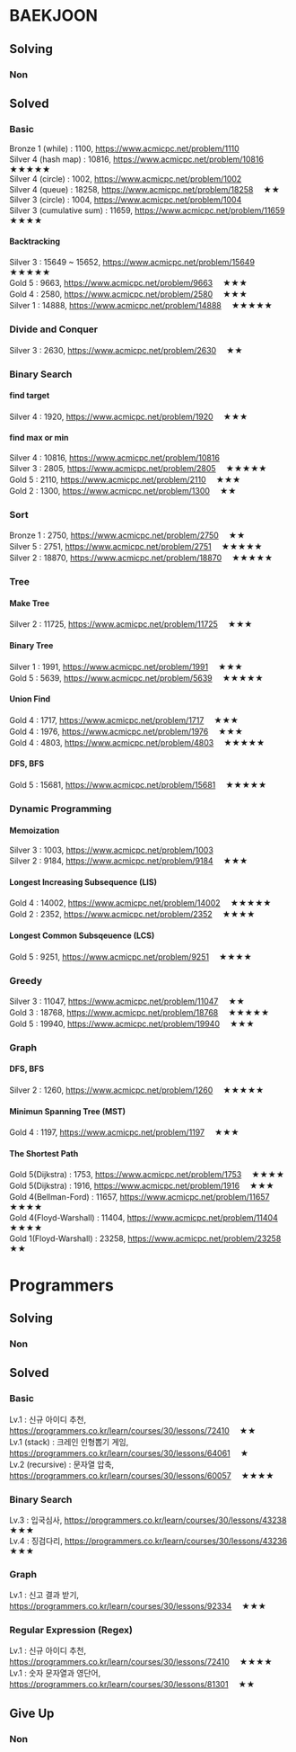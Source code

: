 # BAEKJOON

## Solving
### Non

## Solved
### Basic
Bronze 1 (while) : 1100, https://www.acmicpc.net/problem/1110  
Silver 4 (hash map) : 10816, https://www.acmicpc.net/problem/10816 　★★★★★  
Silver 4 (circle) : 1002, https://www.acmicpc.net/problem/1002  
Silver 4 (queue) : 18258, https://www.acmicpc.net/problem/18258 　★★  
Silver 3 (circle) : 1004, https://www.acmicpc.net/problem/1004  
Silver 3 (cumulative sum) : 11659, https://www.acmicpc.net/problem/11659 　★★★★


#### Backtracking
Silver 3 : 15649 ~ 15652, https://www.acmicpc.net/problem/15649 　★★★★★  
Gold 5 : 9663, https://www.acmicpc.net/problem/9663 　★★★  
Gold 4 : 2580, https://www.acmicpc.net/problem/2580 　★★★  
Silver 1 : 14888, https://www.acmicpc.net/problem/14888 　★★★★★

### Divide and Conquer
Silver 3 : 2630, https://www.acmicpc.net/problem/2630 　★★

### Binary Search
#### find target
Silver 4 : 1920, https://www.acmicpc.net/problem/1920 　★★★

#### find max or min
Silver 4 : 10816, https://www.acmicpc.net/problem/10816  
Silver 3 : 2805, https://www.acmicpc.net/problem/2805 　★★★★★  
Gold 5 : 2110, https://www.acmicpc.net/problem/2110 　★★★  
Gold 2 : 1300, https://www.acmicpc.net/problem/1300 　★★

### Sort
Bronze 1 : 2750, https://www.acmicpc.net/problem/2750 　★★  
Silver 5 : 2751, https://www.acmicpc.net/problem/2751 　★★★★★  
Silver 2 : 18870, https://www.acmicpc.net/problem/18870 　★★★★★

### Tree
#### Make Tree
Silver 2 : 11725, https://www.acmicpc.net/problem/11725 　★★★   

#### Binary Tree
Silver 1 : 1991, https://www.acmicpc.net/problem/1991 　★★★  
Gold 5 : 5639, https://www.acmicpc.net/problem/5639 　★★★★★

#### Union Find
Gold 4 : 1717, https://www.acmicpc.net/problem/1717 　★★★  
Gold 4 : 1976, https://www.acmicpc.net/problem/1976 　★★★  
Gold 4 : 4803, https://www.acmicpc.net/problem/4803 　★★★★★

#### DFS, BFS
Gold 5 : 15681, https://www.acmicpc.net/problem/15681 　★★★★★

### Dynamic Programming
#### Memoization
Silver 3 : 1003, https://www.acmicpc.net/problem/1003  
Silver 2 : 9184, https://www.acmicpc.net/problem/9184 　★★★  

#### Longest Increasing Subsequence (LIS)
Gold 4 : 14002, https://www.acmicpc.net/problem/14002 　★★★★★  
Gold 2 : 2352, https://www.acmicpc.net/problem/2352 　★★★★

#### Longest Common Subsqeuence (LCS)
Gold 5 : 9251, https://www.acmicpc.net/problem/9251 　★★★★

### Greedy
Silver 3 : 11047, https://www.acmicpc.net/problem/11047 　★★  
Gold 3 : 18768, https://www.acmicpc.net/problem/18768 　★★★★★  
Gold 5 : 19940, https://www.acmicpc.net/problem/19940 　★★★

### Graph
#### DFS, BFS
Silver 2 : 1260, https://www.acmicpc.net/problem/1260 　★★★★★  

#### Minimun Spanning Tree (MST)
Gold 4 : 1197, https://www.acmicpc.net/problem/1197 　★★★ 

#### The Shortest Path
Gold 5(Dijkstra) : 1753, https://www.acmicpc.net/problem/1753 　★★★★  
Gold 5(Dijkstra) : 1916, https://www.acmicpc.net/problem/1916 　★★★  
Gold 4(Bellman-Ford) : 11657, https://www.acmicpc.net/problem/11657 　★★★★  
Gold 4(Floyd-Warshall) : 11404, https://www.acmicpc.net/problem/11404 　★★★★  
Gold 1(Floyd-Warshall) : 23258, https://www.acmicpc.net/problem/23258 　★★

# Programmers
## Solving
### Non

## Solved
### Basic
Lv.1 : 신규 아이디 추천, https://programmers.co.kr/learn/courses/30/lessons/72410 　★★  
Lv.1 (stack) : 크레인 인형뽑기 게임, https://programmers.co.kr/learn/courses/30/lessons/64061 　★  
Lv.2 (recursive) : 문자열 압축, https://programmers.co.kr/learn/courses/30/lessons/60057 　★★★★

### Binary Search
Lv.3 : 입국심사, https://programmers.co.kr/learn/courses/30/lessons/43238 　★★★  
Lv.4 : 징검다리, https://programmers.co.kr/learn/courses/30/lessons/43236 　★★★

### Graph
Lv.1 : 신고 결과 받기, https://programmers.co.kr/learn/courses/30/lessons/92334 　★★★

### Regular Expression (Regex)
Lv.1 : 신규 아이디 추천, https://programmers.co.kr/learn/courses/30/lessons/72410 　★★★★  
Lv.1 : 숫자 문자열과 영단어, https://programmers.co.kr/learn/courses/30/lessons/81301 　★★

## Give Up
### Non
